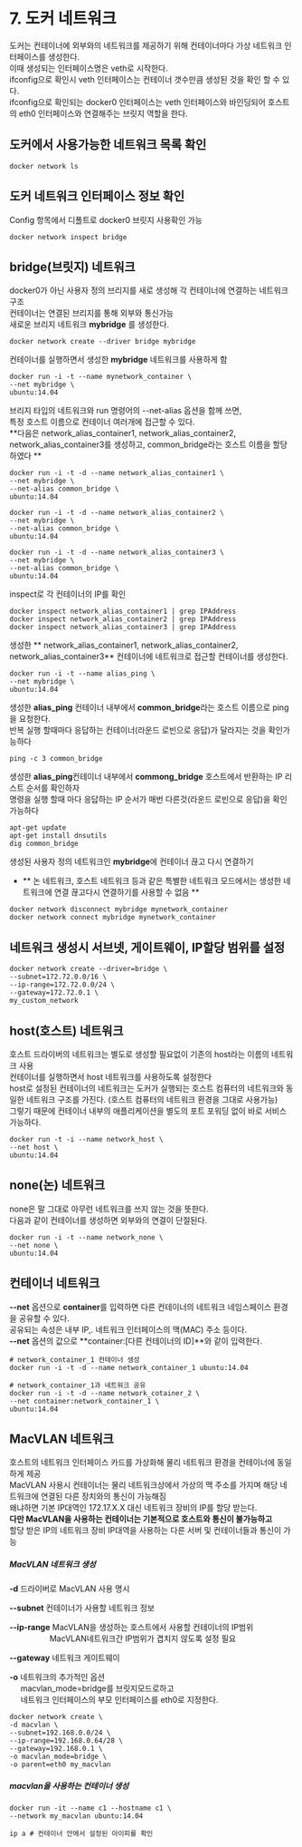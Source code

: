 # 7. 도커 네트워크
도커는 컨테이너에 외부와의 네트워크를 제공하기 위해 컨테이너마다 가상 네트워크 인터페이스를 생성한다.  
이때 생성되는 인터페이스명은 veth로 시작한다.  
ifconfig으로 확인시 veth 인터페이스는 컨테이너 갯수만큼 생성된 것을 확인 할 수 있다.  
ifconfig으로 확인되는 docker0 인터페이스는 veth 인터페이스와 바인딩되어 호스트의 eth0 인터페이스와 연결해주는 브릿지 역할을 한다.  

## 도커에서 사용가능한 네트워크 목록 확인
```
docker network ls
```

## 도커 네트워크 인터페이스 정보 확인
Config 항목에서 디폴트로 docker0 브릿지 사용확인 가능

```
docker network inspect bridge
```

## bridge(브릿지) 네트워크
docker0가 아닌 사용자 정의 브리지를 새로 생성해 각 컨테이너에 연결하는 네트워크 구조  
컨테이너는 연결된 브리지를 통해 외부와 통신가능  
새로운 브리지 네트워크 **mybridge** 를 생성한다.  

```
docker network create --driver bridge mybridge
```

컨테이너를 실행하면서 생성한 **mybridge** 네트워크를 사용하게 함

```
docker run -i -t --name mynetwork_container \
--net mybridge \
ubuntu:14.04
```

브리지 타입의 네트워크와 run 명령어의 --net-alias 옵션을 함께 쓰면,  
특정 호스트 이름으로 컨테이너 여러개에 접근할 수 있다.  
**다음은 network_alias_container1, network_alias_container2, network_alias_container3를 생성하고, common_bridge라는 호스트 이름을 할당하였다 **  

```
docker run -i -t -d --name network_alias_container1 \
--net mybridge \
--net-alias common_bridge \
ubuntu:14.04

docker run -i -t -d --name network_alias_container2 \
--net mybridge \
--net-alias common_bridge \
ubuntu:14.04

docker run -i -t -d --name network_alias_container3 \
--net mybridge \
--net-alias common_bridge \
ubuntu:14.04
```

inspect로 각 컨테이너의 IP를 확인

```
docker inspect network_alias_container1 | grep IPAddress
docker inspect network_alias_container2 | grep IPAddress
docker inspect network_alias_container3 | grep IPAddress
```

생성한 ** network_alias_container1, network_alias_container2, network_alias_container3** 컨테이너에 네트워크로 접근할 컨테이너를 생성한다. 

```
docker run -i -t --name alias_ping \
--net mybridge \
ubuntu:14.04
```

생성한 **alias_ping** 컨테이너 내부에서 **common_bridge**라는  호스트 이름으로 ping을 요청한다.  
반복 실행 할때마다 응답하는 컨테이너(라운드 로빈으로 응답)가 달라지는 것을 확인가능하다

```
ping -c 3 common_bridge
```

생성한 **alias_ping**컨테이너 내부에서 **commong_bridge** 호스트에서 반환하는  IP 리스트 순서를 확인하자  
명령을 실행 할때 마다 응답하는 IP 순서가 매번 다른것(라운드 로빈으로 응답)을 확인 가능하다

```
apt-get update
apt-get install dnsutils
dig common_bridge
```

생성된 사용자 정의 네트워크인 **mybridge**에 컨테이너 끊고 다시 연결하기
- ** 논 네트워크, 호스트 네트워크 등과 같은 특별한 네트워크 모드에서는 생성한 네트워크에 연결 끊고다시 연결하기를 사용할 수 없음 **

```
docker network disconnect mybridge mynetwork_container
docker network connect mybridge mynetwork_container
```

## 네트워크 생성시 서브넷, 게이트웨이, IP할당 범위를 설정

```
docker network create --driver=bridge \
--subnet=172.72.0.0/16 \
--ip-range=172.72.0.0/24 \
--gateway=172.72.0.1 \
my_custom_network
```

## host(호스트) 네트워크
호스트 드라이버의 네트워크는 별도로 생성할 필요없이 기존의 host라는 이름의 네트워크 사용  
컨테이너를 실행하면서 host 네트워크를 사용하도록 설정한다  
host로 설정된 컨테이너의 네트워크는 도커가 실행되는 호스트 컴퓨터의 네트워크와 동일한 네트워크 구조를 가진다. (호스트 컴퓨터의 네트워크 환경을 그대로 사용가능)  
그렇기 때문에 컨테이너 내부의 애플리케이션을 별도의 포트 포워딩 없이 바로 서비스 가능하다.  

```
docker run -t -i --name network_host \
--net host \
ubuntu:14.04
```

## none(논) 네트워크
none은 말 그대로 아무런 네트워크를 쓰지 않는 것을 뜻한다.  
다음과 같이 컨테이너를 생성하면 외부와의 연결이 단절된다.

```
docker run -i -t --name network_none \
--net none \
ubuntu:14.04
```

## 컨테이너 네트워크
**--net** 옵션으로 **container**를 입력하면 다른 컨테이너의 네트워크 네임스페이스 환경을 공유할 수 있다.  
공유되는 속성은 내부 IP,. 네트워크 인터페이스의 맥(MAC) 주소 등이다.  
**--net** 옵션의 값으로 **container:[다른 컨테이너의 ID]**와 같이 입력한다.

```
# network_container_1 컨테이너 생성
docker run -i -t -d --name network_container_1 ubuntu:14.04

# network_container_1과 네트워크 공유
docker run -i -t -d --name network_cotainer_2 \
--net container:network_container_1 \
ubuntu:14.04
```

## MacVLAN 네트워크
호스트의 네트워크 인터페이스 카드를 가상화해 물리 네트워크 환경을 컨테이너에 동일하게 제공  
MacVLAN 사용시 컨테이너는 물리 네트워크상에서 가상의 맥 주소를 가지며 해당 네트워크에 연결된 다른 장치와의 통신이 가능해짐  
왜냐하면 기본 IP대역인 172.17.X.X 대신 네트워크 장비의 IP를 할당 받는다.  
**다만 MacVLAN을 사용하는 컨테이너는 기본적으로 호스트와 통신이 불가능하고**  
할당 받은 IP의 네트워크 장비 IP대역을 사용하는 다른 서버 및 컨테이너들과 통신이 가능

##### MacVLAN 네트워크 생성
**-d** 드라이버로 MacVLAN 사용 명시  
  
**--subnet** 컨테이너가 사용할 네트워크 정보  
  
**--ip-range** MacVLAN을 생성하는 호스트에서 사용할 컨테이너의 IP범위  
&nbsp;&nbsp;&nbsp;&nbsp;&nbsp;&nbsp;&nbsp;&nbsp;&nbsp;&nbsp;&nbsp;&nbsp;&nbsp;&nbsp;&nbsp;&nbsp;&nbsp;&nbsp;MacVLAN네트워크간 IP범위가 겹치지 않도록 설정 필요  
  
**--gateway** 네트워크 게이트웨이  
  
**-o** 네트워크의 추가적인 옵션  
&nbsp;&nbsp;&nbsp;&nbsp;&nbsp;macvlan_mode=bridge를 브릿지모드로하고  
&nbsp;&nbsp;&nbsp;&nbsp;&nbsp;네트워크 인터페이스의 부모 인터페이스를 eth0로 지정한다. 
      
```
docker network create \
-d macvlan \
--subnet=192.168.0.0/24 \
--ip-range=192.168.0.64/28 \
--gateway=192.168.0.1 \
-o macvlan_mode=bridge \
-o parent=eth0 my_macvlan
```

##### macvlan을 사용하는 컨테이너 생성

```
docker run -it --name c1 --hostname c1 \
--network my_macvlan ubuntu:14.04

ip a # 컨테이너 안에서 설정된 아이피를 확인
```